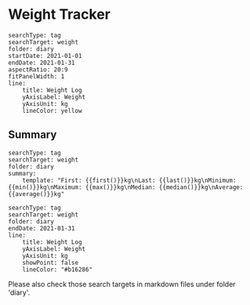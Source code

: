 # Weight Tracker

``` tracker
searchType: tag
searchTarget: weight
folder: diary
startDate: 2021-01-01
endDate: 2021-01-31
aspectRatio: 20:9
fitPanelWidth: 1
line:
    title: Weight Log
    yAxisLabel: Weight
    yAxisUnit: kg
    lineColor: yellow
```

## Summary
``` tracker
searchType: tag
searchTarget: weight
folder: diary
summary:
    template: "First: {{first()}}kg\nLast: {{last()}}kg\nMinimum: {{min()}}kg\nMaximum: {{max()}}kg\nMedian: {{median()}}kg\nAverage: {{average()}}kg"
```

``` tracker
searchType: tag
searchTarget: weight
folder: diary
endDate: 2021-01-31
line:
    title: Weight Log
    yAxisLabel: Weight
    yAxisUnit: kg
    showPoint: false
    lineColor: "#b16286"
```

Please also check those search targets in markdown files under folder 'diary'.









